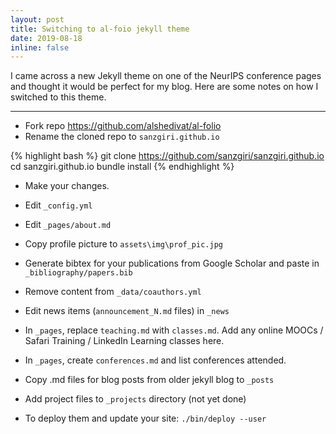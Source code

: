 ```yaml
---
layout: post
title: Switching to al-foio jekyll theme
date: 2019-08-18
inline: false
---
```


I came across a new Jekyll theme on one of the NeurIPS conference pages and thought it would be perfect for my blog.
Here are some notes on how I switched to this theme.

***

* Fork repo <https://github.com/alshedivat/al-folio>
* Rename the cloned repo to `sanzgiri.github.io`

{% highlight bash %} 
git clone https://github.com/sanzgiri/sanzgiri.github.io
cd sanzgiri.github.io
bundle install
{% endhighlight %} 

* Make your changes.
 * Edit `_config.yml`
 * Edit `_pages/about.md`
 * Copy profile picture to `assets\img\prof_pic.jpg`
 * Generate bibtex for your publications from Google Scholar and paste in `_bibliography/papers.bib`
 * Remove content from `_data/coauthors.yml`
 * Edit news items (`announcement_N.md` files) in `_news`
 * In `_pages`, replace `teaching.md` with `classes.md`. Add any online MOOCs / Safari Training / LinkedIn Learning classes here.
 * In `_pages`, create `conferences.md` and list conferences attended.
 * Copy .md files for blog posts from older jekyll blog to `_posts` 
 * Add project files to `_projects` directory (not yet done)
 
* To deploy them and update your site: `./bin/deploy --user`

